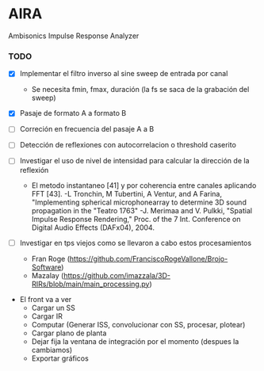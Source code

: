 # AIRA
Ambisonics Impulse Response Analyzer

### TODO
- [x] Implementar el filtro inverso al sine sweep de entrada por canal
  - Se necesita fmin, fmax, duración (la fs se saca de la grabación del sweep)
- [x] Pasaje de formato A a formato B
- [ ] Correción en frecuencia del pasaje A a B
- [ ] Detección de reflexiones con autocorrelacion o threshold caserito
- [ ] Investigar el uso de nivel de intensidad para calcular la dirección de la reflexión
  - El metodo instantaneo [41] y por coherencia entre canales aplicando FFT [43].
      -L Tronchin, M Tubertini, A Ventur, and A Farina, "Implementing spherical microphonearray to determine 3D sound propagation in the "Teatro 1763"
      -J. Merimaa and V. Pulkki, "Spatial Impulse Response Rendering," Proc. of the 7 Int. Conference on Digital Audio Effects (DAFx04), 2004.
  
- [ ] Investigar en tps viejos como se llevaron a cabo estos procesamientos
  - Fran Roge (https://github.com/FranciscoRogeVallone/Brojo-Software)
  - Mazalay (https://github.com/imazzala/3D-RIRs/blob/main/main_processing.py)

- El front va a ver
  - Cargar un SS
  - Cargar IR
  - Computar (Generar ISS, convolucionar con SS, procesar, plotear)
  - Cargar plano de planta
  - Dejar fija la ventana de integración por el momento (despues la cambiamos)
  - Exportar gráficos
  
